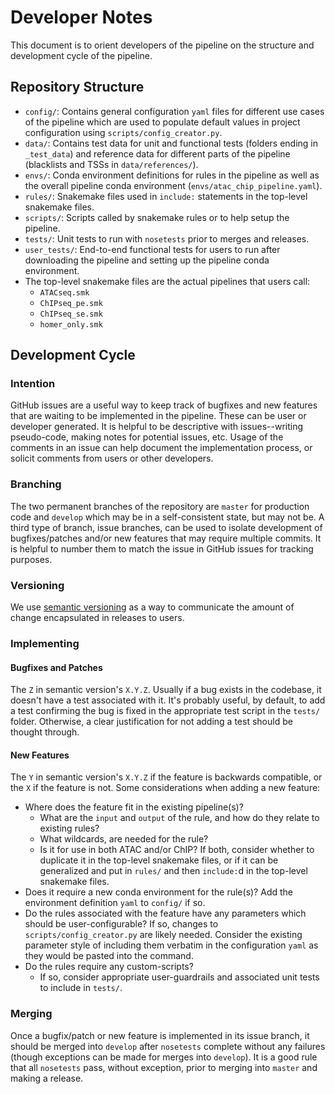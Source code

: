 # Developer Notes

This document is to orient developers of the pipeline on the structure and development cycle of the pipeline.

## Repository Structure

* `config/`: Contains general configuration `yaml` files for different use cases of the pipeline which are used to populate default values in project configuration using `scripts/config_creator.py`.
* `data/`: Contains test data for unit and functional tests (folders ending in `_test_data`) and reference data for different parts of the pipeline (blacklists and TSSs in `data/references/`).
* `envs/`: Conda environment definitions for rules in the pipeline as well as the overall pipeline conda environment (`envs/atac_chip_pipeline.yaml`).
* `rules/`: Snakemake files used in `include:` statements in the top-level snakemake files.
* `scripts/`: Scripts called by snakemake rules or to help setup the pipeline.
* `tests/`: Unit tests to run with `nosetests` prior to merges and releases.
* `user_tests/`: End-to-end functional tests for users to run after downloading the pipeline and setting up the pipeline conda environment.
* The top-level snakemake files are the actual pipelines that users call:
    * `ATACseq.smk`
    * `ChIPseq_pe.smk`
    * `ChIPseq_se.smk`
    * `homer_only.smk`

## Development Cycle

### Intention

GitHub issues are a useful way to keep track of bugfixes and new features that are waiting to be implemented in the pipeline. These can be user or developer generated. It is helpful to be descriptive with issues--writing pseudo-code, making notes for potential issues, etc. Usage of the comments in an issue can help document the implementation process, or solicit comments from users or other developers.

### Branching

The two permanent branches of the repository are `master` for production code and `develop` which may be in a self-consistent state, but may not be. A third type of branch, issue branches, can be used to isolate development of bugfixes/patches and/or new features that may require multiple commits. It is helpful to number them to match the issue in GitHub issues for tracking purposes.

### Versioning

We use [semantic versioning](https://semver.org/spec/v2.0.0.html) as a way to communicate the amount of change encapsulated in releases to users.

### Implementing

#### Bugfixes and Patches

The `Z` in semantic version's `X.Y.Z`. Usually if a bug exists in the codebase, it doesn't have a test associated with it. It's probably useful, by default, to add a test confirming the bug is fixed in the appropriate test script in the `tests/` folder. Otherwise, a clear justification for not adding a test should be thought through.

#### New Features

The `Y` in semantic version's `X.Y.Z` if the feature is backwards compatible, or the `X` if the feature is not. Some considerations when adding a new feature:

* Where does the feature fit in the existing pipeline(s)?
    * What are the `input` and `output` of the rule, and how do they relate to existing rules?
    * What wildcards, are needed for the rule?
    * Is it for use in both ATAC and/or ChIP? If both, consider whether to duplicate it in the top-level snakemake files, or if it can be generalized and put in `rules/` and then `include:`d in the top-level snakemake files.
* Does it require a new conda environment for the rule(s)? Add the environment definition `yaml` to `config/` if so.
* Do the rules associated with the feature have any parameters which should be user-configurable? If so, changes to `scripts/config_creator.py` are likely needed. Consider the existing parameter style of including them verbatim in the configuration `yaml` as they would be pasted into the command.
* Do the rules require any custom-scripts?
    * If so, consider appropriate user-guardrails and associated unit tests to include in `tests/`.

### Merging

Once a bugfix/patch or new feature is implemented in its issue branch, it should be merged into `develop` after `nosetests` complete without any failures (though exceptions can be made for merges into `develop`). It is a good rule that all `nosetests` pass, without exception, prior to merging into `master` and making a release.
